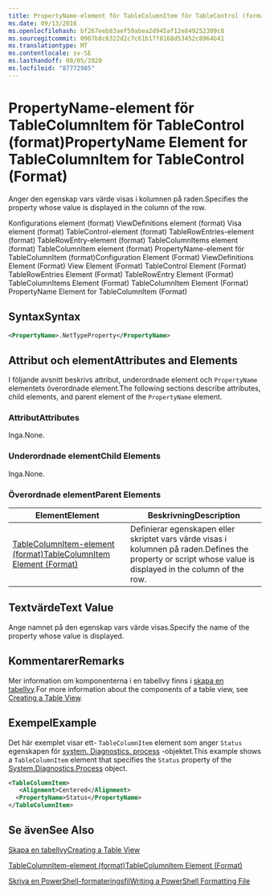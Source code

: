 ```yaml
---
title: PropertyName-element för TableColumnItem för TableControl (format) | Microsoft Docs
ms.date: 09/13/2016
ms.openlocfilehash: bf267eeb83aef59abea2d945af12e849252309c8
ms.sourcegitcommit: 0907b8c6322d2c7c61b17f8168d53452c8964b41
ms.translationtype: MT
ms.contentlocale: sv-SE
ms.lasthandoff: 08/05/2020
ms.locfileid: "87772985"
---
```

# <a name="propertyname-element-for-tablecolumnitem-for-tablecontrol-format"></a><span data-ttu-id="539d0-102">PropertyName-element för TableColumnItem för TableControl (format)</span><span class="sxs-lookup"><span data-stu-id="539d0-102">PropertyName Element for TableColumnItem for TableControl (Format)</span></span>

<span data-ttu-id="539d0-103">Anger den egenskap vars värde visas i kolumnen på raden.</span><span class="sxs-lookup"><span data-stu-id="539d0-103">Specifies the property whose value is displayed in the column of the row.</span></span>

<span data-ttu-id="539d0-104">Konfigurations element (format) ViewDefinitions element (format) Visa element (format) TableControl-element (format) TableRowEntries-element (format) TableRowEntry-element (format) TableColumnItems element (format) TableColumnItem element (format) PropertyName-element för TableColumnItem (format)</span><span class="sxs-lookup"><span data-stu-id="539d0-104">Configuration Element (Format) ViewDefinitions Element (Format) View Element (Format) TableControl Element (Format) TableRowEntries Element (Format) TableRowEntry Element (Format) TableColumnItems Element (Format) TableColumnItem Element (Format) PropertyName Element for TableColumnItem (Format)</span></span>

## <a name="syntax"></a><span data-ttu-id="539d0-105">Syntax</span><span class="sxs-lookup"><span data-stu-id="539d0-105">Syntax</span></span>

```xml
<PropertyName>.NetTypeProperty</PropertyName>
```

## <a name="attributes-and-elements"></a><span data-ttu-id="539d0-106">Attribut och element</span><span class="sxs-lookup"><span data-stu-id="539d0-106">Attributes and Elements</span></span>

<span data-ttu-id="539d0-107">I följande avsnitt beskrivs attribut, underordnade element och `PropertyName` elementets överordnade element.</span><span class="sxs-lookup"><span data-stu-id="539d0-107">The following sections describe attributes, child elements, and parent element of the `PropertyName` element.</span></span>

### <a name="attributes"></a><span data-ttu-id="539d0-108">Attribut</span><span class="sxs-lookup"><span data-stu-id="539d0-108">Attributes</span></span>

<span data-ttu-id="539d0-109">Inga.</span><span class="sxs-lookup"><span data-stu-id="539d0-109">None.</span></span>

### <a name="child-elements"></a><span data-ttu-id="539d0-110">Underordnade element</span><span class="sxs-lookup"><span data-stu-id="539d0-110">Child Elements</span></span>

<span data-ttu-id="539d0-111">Inga.</span><span class="sxs-lookup"><span data-stu-id="539d0-111">None.</span></span>

### <a name="parent-elements"></a><span data-ttu-id="539d0-112">Överordnade element</span><span class="sxs-lookup"><span data-stu-id="539d0-112">Parent Elements</span></span>

|<span data-ttu-id="539d0-113">Element</span><span class="sxs-lookup"><span data-stu-id="539d0-113">Element</span></span>|<span data-ttu-id="539d0-114">Beskrivning</span><span class="sxs-lookup"><span data-stu-id="539d0-114">Description</span></span>|
|-------------|-----------------|
|[<span data-ttu-id="539d0-115">TableColumnItem-element (format)</span><span class="sxs-lookup"><span data-stu-id="539d0-115">TableColumnItem Element (Format)</span></span>](./tablecolumnitem-element-for-tablecolumnitems-for-tablecontrol-format.md)|<span data-ttu-id="539d0-116">Definierar egenskapen eller skriptet vars värde visas i kolumnen på raden.</span><span class="sxs-lookup"><span data-stu-id="539d0-116">Defines the property or script whose value is displayed in the column of the row.</span></span>|

## <a name="text-value"></a><span data-ttu-id="539d0-117">Textvärde</span><span class="sxs-lookup"><span data-stu-id="539d0-117">Text Value</span></span>

<span data-ttu-id="539d0-118">Ange namnet på den egenskap vars värde visas.</span><span class="sxs-lookup"><span data-stu-id="539d0-118">Specify the name of the property whose value is displayed.</span></span>

## <a name="remarks"></a><span data-ttu-id="539d0-119">Kommentarer</span><span class="sxs-lookup"><span data-stu-id="539d0-119">Remarks</span></span>

<span data-ttu-id="539d0-120">Mer information om komponenterna i en tabellvy finns i [skapa en tabellvy](./creating-a-table-view.md).</span><span class="sxs-lookup"><span data-stu-id="539d0-120">For more information about the components of a table view, see [Creating a Table View](./creating-a-table-view.md).</span></span>

## <a name="example"></a><span data-ttu-id="539d0-121">Exempel</span><span class="sxs-lookup"><span data-stu-id="539d0-121">Example</span></span>

<span data-ttu-id="539d0-122">Det här exemplet visar ett- `TableColumnItem` element som anger `Status` egenskapen för [system. Diagnostics. process](/dotnet/api/System.Diagnostics.Process) -objektet.</span><span class="sxs-lookup"><span data-stu-id="539d0-122">This example shows a `TableColumnItem` element that specifies the `Status` property of the [System.Diagnostics.Process](/dotnet/api/System.Diagnostics.Process) object.</span></span>

```xml
<TableColumnItem>
   <Alignment>Centered</Alignment>
  <PropertyName>Status</PropertyName>
</TableColumnItem>

```

## <a name="see-also"></a><span data-ttu-id="539d0-123">Se även</span><span class="sxs-lookup"><span data-stu-id="539d0-123">See Also</span></span>

[<span data-ttu-id="539d0-124">Skapa en tabellvy</span><span class="sxs-lookup"><span data-stu-id="539d0-124">Creating a Table View</span></span>](./creating-a-table-view.md)

[<span data-ttu-id="539d0-125">TableColumnItem-element (format)</span><span class="sxs-lookup"><span data-stu-id="539d0-125">TableColumnItem Element (Format)</span></span>](./tablecolumnitem-element-for-tablecolumnitems-for-tablecontrol-format.md)

[<span data-ttu-id="539d0-126">Skriva en PowerShell-formateringsfil</span><span class="sxs-lookup"><span data-stu-id="539d0-126">Writing a PowerShell Formatting File</span></span>](./writing-a-powershell-formatting-file.md)
